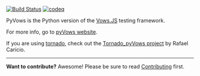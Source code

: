 [![Build Status](https://secure.travis-ci.org/heynemann/pyvows.png?branch=master)](http://travis-ci.org/heynemann/pyvows)
[![codeq](https://codeq.io/github/heynemann/pyvows/badges/master.png)](https://codeq.io/github/heynemann/pyvows/branches/master)

PyVows is the Python version of the [Vows.JS](http://vowsjs.org) testing framework.

For more info, go to [pyVows website](http://pyvows.org).

If you are using [tornado](http://www.tornadoweb.org), check out the 
[Tornado_pyVows project](https://github.com/rafaelcaricio/tornado_pyvows) 
by Rafael Carício.

----

**Want to contribute?**  Awesome!  Please be sure to read 
[Contributing](./CONTRIBUTING.md) first.
